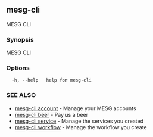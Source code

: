 ## mesg-cli

MESG CLI

### Synopsis

MESG CLI

### Options

```
  -h, --help   help for mesg-cli
```

### SEE ALSO

* [mesg-cli account](mesg-cli_account.md)	 - Manage your MESG accounts
* [mesg-cli beer](mesg-cli_beer.md)	 - Pay us a beer
* [mesg-cli service](mesg-cli_service.md)	 - Manage the services you created
* [mesg-cli workflow](mesg-cli_workflow.md)	 - Manage the workflow you create

